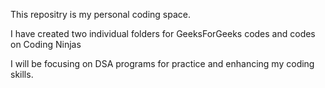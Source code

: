 This repositry is my personal coding space. 

I have created two individual folders for GeeksForGeeks codes and codes on Coding Ninjas

I will be focusing on DSA programs for practice and enhancing my coding skills.
